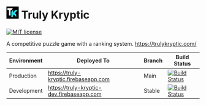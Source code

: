# ![Truly Kryptic logo](img/icons/favicon-32x32.png) Truly Kryptic

[![MIT license](https://img.shields.io/badge/License-MIT-blue.svg)](https://opensource.org/licenses/MIT)

A competitive puzzle game with a ranking system. <https://trulykryptic.com/>

|Environment|Deployed To|Branch|Build Status|
|-|-|-|-|
|Production|<https://truly-kryptic.firebaseapp.com>|Main|[![Build Status](https://travis-ci.org/hb20007/truly-kryptic.svg?branch=master)](https://travis-ci.org/hb20007/truly-kryptic)|
|Development|<https://truly-kryptic-dev.firebaseapp.com>|Stable|[![Build Status](https://travis-ci.org/hb20007/truly-kryptic.svg?branch=stable)](https://travis-ci.org/hb20007/truly-kryptic)
